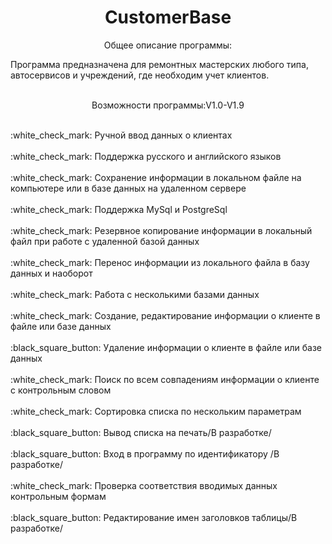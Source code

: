 <h1 align="center">CustomerBase</h1>
<p align="center">Общее описание программы:</p>
Программа предназначена для ремонтных мастерских любого типа, автосервисов и учреждений, где необходим учет клиентов.
<br></br>
<p align="center">Возможности программы:V1.0-V1.9</p>
<br>:white_check_mark: Ручной ввод данных о клиентах</br>
<br>:white_check_mark: Поддержка русского и английского языков</br>
<br>:white_check_mark: Сохранение информации в локальном файле на компьютере или в базе данных на удаленном сервере</br>
<br>:white_check_mark: Поддержка MySql и PostgreSql</br>
<br>:white_check_mark: Резервное копирование информации в локальный файл при работе с удаленной базой данных</br>
<br>:white_check_mark: Перенос информации из локального файла в базу данных и наоборот</br>
<br>:white_check_mark: Работа с несколькими базами данных</br>
<br>:white_check_mark: Создание, редактирование информации о клиенте в файле или базе данных</br>
<br>:black_square_button: Удаление информации о клиенте в файле или базе данных</br>
<br>:white_check_mark: Поиск по всем совпадениям информации о клиенте с контрольным словом</br>
<br>:white_check_mark: Сортировка списка по нескольким параметрам</br>
<br>:black_square_button: Вывод списка на печать/В разработке/</br>
<br>:black_square_button: Вход в программу по идентификатору /В разработке/</br>
<br>:white_check_mark: Проверка соответствия вводимых данных контрольным формам</br>
<br>:black_square_button: Редактирование имен заголовков таблицы/В разработке/</br>

